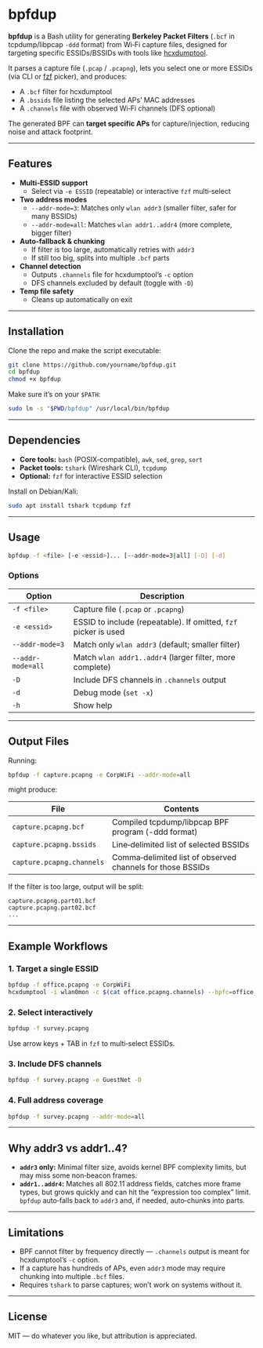 # bpfdup

**bpfdup** is a Bash utility for generating **Berkeley Packet Filters** (`.bcf` in tcpdump/libpcap `-ddd` format) from Wi‑Fi capture files, designed for targeting specific ESSIDs/BSSIDs with tools like [hcxdumptool](https://github.com/ZerBea/hcxdumptool).

It parses a capture file (`.pcap` / `.pcapng`), lets you select one or more ESSIDs (via CLI or [fzf](https://github.com/junegunn/fzf) picker), and produces:

- A `.bcf` filter for hcxdumptool
- A `.bssids` file listing the selected APs’ MAC addresses
- A `.channels` file with observed Wi‑Fi channels (DFS optional)

The generated BPF can **target specific APs** for capture/injection, reducing noise and attack footprint.

---

## Features

- **Multi‑ESSID support**
  - Select via `-e ESSID` (repeatable) or interactive `fzf` multi‑select
- **Two address modes**
  - `--addr-mode=3`: Matches only `wlan addr3` (smaller filter, safer for many BSSIDs)
  - `--addr-mode=all`: Matches `wlan addr1..addr4` (more complete, bigger filter)
- **Auto‑fallback & chunking**
  - If filter is too large, automatically retries with `addr3`
  - If still too big, splits into multiple `.bcf` parts
- **Channel detection**
  - Outputs `.channels` file for hcxdumptool’s `-c` option
  - DFS channels excluded by default (toggle with `-D`)
- **Temp file safety**
  - Cleans up automatically on exit

---

## Installation

Clone the repo and make the script executable:

```bash
git clone https://github.com/yourname/bpfdup.git
cd bpfdup
chmod +x bpfdup
```

Make sure it’s on your `$PATH`:

```bash
sudo ln -s "$PWD/bpfdup" /usr/local/bin/bpfdup
```

---

## Dependencies

- **Core tools:** `bash` (POSIX‑compatible), `awk`, `sed`, `grep`, `sort`
- **Packet tools:** `tshark` (Wireshark CLI), `tcpdump`
- **Optional:** `fzf` for interactive ESSID selection

Install on Debian/Kali:

```bash
sudo apt install tshark tcpdump fzf
```

---

## Usage

```bash
bpfdup -f <file> [-e <essid>]... [--addr-mode=3|all] [-D] [-d]
```

### Options

| Option                 | Description                                                                                  |
|------------------------|----------------------------------------------------------------------------------------------|
| `-f <file>`            | Capture file (`.pcap` or `.pcapng`)                                                          |
| `-e <essid>`           | ESSID to include (repeatable). If omitted, `fzf` picker is used                              |
| `--addr-mode=3`        | Match only `wlan addr3` (default; smaller filter)                                            |
| `--addr-mode=all`      | Match `wlan addr1..addr4` (larger filter, more complete)                                     |
| `-D`                   | Include DFS channels in `.channels` output                                                   |
| `-d`                   | Debug mode (`set -x`)                                                                        |
| `-h`                   | Show help                                                                                    |

---

## Output Files

Running:

```bash
bpfdup -f capture.pcapng -e CorpWiFi --addr-mode=all
```

might produce:

| File                        | Contents                                                        |
|-----------------------------|-----------------------------------------------------------------|
| `capture.pcapng.bcf`        | Compiled tcpdump/libpcap BPF program (-ddd format)             |
| `capture.pcapng.bssids`     | Line‑delimited list of selected BSSIDs                         |
| `capture.pcapng.channels`   | Comma‑delimited list of observed channels for those BSSIDs     |

If the filter is too large, output will be split:

```
capture.pcapng.part01.bcf
capture.pcapng.part02.bcf
...
```

---

## Example Workflows

### 1. Target a single ESSID
```bash
bpfdup -f office.pcapng -e CorpWiFi
hcxdumptool -i wlan0mon -c $(cat office.pcapng.channels) --bpfc=office.pcapng.bcf
```

### 2. Select interactively
```bash
bpfdup -f survey.pcapng
```
Use arrow keys + TAB in `fzf` to multi‑select ESSIDs.

### 3. Include DFS channels
```bash
bpfdup -f survey.pcapng -e GuestNet -D
```

### 4. Full address coverage
```bash
bpfdup -f survey.pcapng --addr-mode=all
```

---

## Why addr3 vs addr1..4?

- **`addr3` only:** Minimal filter size, avoids kernel BPF complexity limits, but may miss some non‑beacon frames.
- **`addr1..addr4`:** Matches all 802.11 address fields, catches more frame types, but grows quickly and can hit the “expression too complex” limit. `bpfdup` auto‑falls back to `addr3` and, if needed, auto‑chunks into parts.

---

## Limitations

- BPF cannot filter by frequency directly — `.channels` output is meant for hcxdumptool’s `-c` option.
- If a capture has hundreds of APs, even `addr3` mode may require chunking into multiple `.bcf` files.
- Requires `tshark` to parse captures; won’t work on systems without it.

---

## License

MIT — do whatever you like, but attribution is appreciated.
